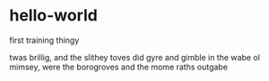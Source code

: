 # hello-world
first training thingy

twas brillig, and the slithey toves
did gyre and gimble in the wabe
ol mimsey, were the borogroves
and the mome raths outgabe
